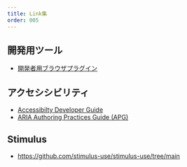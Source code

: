 ```yaml
---
title: Link集
order: 005
---
```


## 開発用ツール

* [開発者用ブラウザプラグイン](https://github.com/leonvogt/hotwire-dev-tools)

## アクセシシビリティ

* [Accessibilty Developer Guide](https://www.accessibility-developer-guide.com/)
* [ARIA Authoring Practices Guide (APG)](https://www.w3.org/WAI/ARIA/apg/patterns/)


## Stimulus
* https://github.com/stimulus-use/stimulus-use/tree/main
